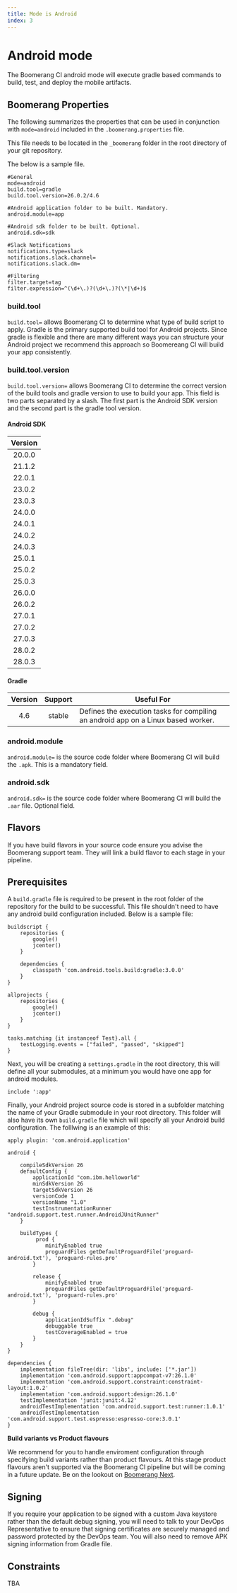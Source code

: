 ```yaml
---
title: Mode is Android
index: 3
---
```


# Android mode

The Boomerang CI android mode will execute gradle based commands to build, test, and deploy the mobile artifacts.

## Boomerang Properties

The following summarizes the properties that can be used in conjunction with `mode=android` included in the `.boomerang.properties` file.

This file needs to be located in the `_boomerang` folder in the root directory of your git repository.

The below is a sample file.

```
#General
mode=android
build.tool=gradle
build.tool.version=26.0.2/4.6

#Android application folder to be built. Mandatory.
android.module=app

#Android sdk folder to be built. Optional.
android.sdk=sdk

#Slack Notifications
notifications.type=slack
notifications.slack.channel=
notifications.slack.dm=

#Filtering
filter.target=tag
filter.expression=^(\d+\.)?(\d+\.)?(\*|\d+)$
```

### build.tool

`build.tool=` allows Boomerang CI to determine what type of build script to apply. Gradle is the primary supported build tool for Android projects. Since gradle is flexible and there are many different ways you can structure your Android project we recommend this approach so Boomereang CI will build your app consistently.

### build.tool.version

`build.tool.version=` allows Boomerang CI to determine the correct version of the build tools and gradle version to use to build your app. This field is two parts separated by a slash. The first part is the Android SDK version and the second part is the gradle tool version.

#### Android SDK

| **Version** |
| :---------: |
|   20.0.0    |
|   21.1.2    |
|   22.0.1    |
|   23.0.2    |
|   23.0.3    |
|   24.0.0    |
|   24.0.1    |
|   24.0.2    |
|   24.0.3    |
|   25.0.1    |
|   25.0.2    |
|   25.0.3    |
|   26.0.0    |
|   26.0.2    |
|   27.0.1    |
|   27.0.2    |
|   27.0.3    |
|   28.0.2    |
|   28.0.3    |

#### Gradle

| **Version** | **Support** | **Useful For**                                                                    |
| :---------: | :---------: | --------------------------------------------------------------------------------- |
|     4.6     |   stable    | Defines the execution tasks for compiling an android app on a Linux based worker. |

### android.module

`android.module=` is the source code folder where Boomerang CI will build the `.apk`. This is a mandatory field.

### android.sdk

`android.sdk=` is the source code folder where Boomerang CI will build the `.aar` file. Optional field.

## Flavors

If you have build flavors in your source code ensure you advise the Boomerang support team. They will link a build flavor to each stage in your pipeline.

## Prerequisites

A `build.gradle` file is required to be present in the root folder of the repository for the build to be successful. This file shouldn't need to have any android build configuration included. Below is a sample file:

```
buildscript {
    repositories {
        google()
        jcenter()
    }

    dependencies {
        classpath 'com.android.tools.build:gradle:3.0.0'
    }
}

allprojects {
    repositories {
        google()
        jcenter()
    }
}

tasks.matching {it instanceof Test}.all {
    testLogging.events = ["failed", "passed", "skipped"]
}
```

Next, you will be creating a `settings.gradle` in the root directory, this will define all your submodules, at a minimum you would have one app for android modules.

```
include ':app'
```

Finally, your Android project source code is stored in a subfolder matching the name of your Gradle submodule in your root directory. This folder will also have its own `build.gradle` file which will specify all your Android build configuration. The folllwing is an example of this:

```
apply plugin: 'com.android.application'

android {

    compileSdkVersion 26
    defaultConfig {
        applicationId "com.ibm.helloworld"
        minSdkVersion 26
        targetSdkVersion 26
        versionCode 1
        versionName "1.0"
        testInstrumentationRunner "android.support.test.runner.AndroidJUnitRunner"
    }

    buildTypes {
         prod {
            minifyEnabled true
            proguardFiles getDefaultProguardFile('proguard-android.txt'), 'proguard-rules.pro'
        }

        release {
            minifyEnabled true
            proguardFiles getDefaultProguardFile('proguard-android.txt'), 'proguard-rules.pro'
        }

        debug {
            applicationIdSuffix ".debug"
            debuggable true
            testCoverageEnabled = true
        }
    }
}

dependencies {
    implementation fileTree(dir: 'libs', include: ['*.jar'])
    implementation 'com.android.support:appcompat-v7:26.1.0'
    implementation 'com.android.support.constraint:constraint-layout:1.0.2'
    implementation 'com.android.support:design:26.1.0'
    testImplementation 'junit:junit:4.12'
    androidTestImplementation 'com.android.support.test:runner:1.0.1'
    androidTestImplementation 'com.android.support.test.espresso:espresso-core:3.0.1'
}
```

**Build variants vs Product flavours**

We recommend for you to handle enviroment configuration through specifying build variants rather than product flavours. At this stage product flavours aren't supported via the Boomerang CI pipeline but will be coming in a future update. Be on the lookout on [Boomerang Next](https://launch.boomerangplatform.net/next).

## Signing

If you require your application to be signed with a custom Java keystore rather than the default debug signing, you will need to talk to your DevOps Representative to ensure that signing certificates are securely managed and password protected by the DevOps team. You will also need to remove APK signing information from Gradle file.

## Constraints

TBA
